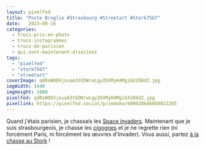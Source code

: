 ```yaml
---
layout: pixelfed
title: "Poste Broglie #Strasbourg #Streetart #Stork7567"
date:   2023-09-16
categories: 
  - trucs-pris-en-photo
  - trucs-instagrammes
  - trucs-de-parisien
  - qui-sont-maintenant-alsaciens
tags: 
  - "pixelfed"
  - "stork7567"
  - "streetart"
coverImage: qdRxWODVjouaA3tEDWrwLgyZ6VMyH4Mgi6X2O8dZ.jpg
imgWidth: 1440
imgHeight: 1080
pixelfed: qdRxWODVjouaA3tEDWrwLgyZ6VMyH4Mgi6X2O8dZ.jpg
pixellink: https://pixelfed.social/p/zemoko/609020646050022285
---
```


Quand j'étais parisien, je chassais les [Space invaders](http://sitofotos.6x8.org/index.php?/category/2). Maintenant que je suis strasbourgeois, je chasse les [cigognes](https://www.6x8.org/tag/stork7567/) et je ne regrette rien (ni forcément Paris, ni forcément les œuvres d'Invader). Vous aussi, partez [à la chasse au Stork](https://www.6x8.org/2019/11/a-la-chasse-au-stork/) !